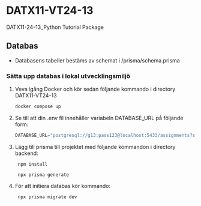 # DATX11-VT24-13
DATX11-24-13_Python Tutorial Package


## Databas
- Databasens tabeller bestäms av schemat i /prisma/schema.prisma


### Sätta upp databas i lokal utvecklingsmiljö
1. Veva igång Docker och kör sedan följande kommando i directory DATX11-VT24-13
    ```javascript
    docker compose up  
    ```

2. Se till att din .env fil innehåller variabeln DATABASE_URL på följande form:
    ```javascript
    DATABASE_URL="postgresql://g13:pass123@localhost:5433/assignments?schema=public"
    ```
3. Lägg till prisma till projektet med följande kommandon i directory backend:
    ```
     npm install
    ```
    ```
     npx prisma generate
    ```

4. För att initiera databas kör kommando:
    ```
     npx prisma migrate dev
    ```